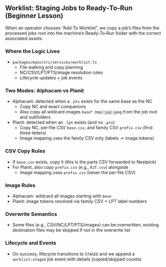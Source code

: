 ## Worklist: Staging Jobs to Ready‑To‑Run (Beginner Lesson)

When an operator chooses “Add To Worklist”, we copy a job’s files from the processed jobs root into the machine’s Ready‑To‑Run folder with the correct associated assets.

### Where the Logic Lives
- `packages/main/src/services/worklist.ts`
  - File walking and copy planning
  - NC/CSV/LPT/PTS/image resolution rules
  - Lifecycle updates + job events

### Two Modes: Alphacam vs Planit
- Alphacam: detected when a `.pts` exists for the same base as the NC
  - Copy NC and exact companions
  - Also copy all wildcard images `base*.bmp|jpg|jpeg` from the job root and subfolders
- Planit: detected when an `.lpt` exists (and no `.pts`)
  - Copy NC, per‑file CSV `base.csv`, and family CSV `prefix.csv` (first three letters)
  - Image mapping uses the family CSV only (labels → image tokens)

### CSV Copy Rules
- If `base.csv` exists, copy it (this is the parts CSV forwarded to Nestpick)
- For Planit, also copy `prefix.csv` (e.g., `RJT.csv`) alongside
  - Image mapping uses `prefix.csv` (never the per‑file CSV)

### Image Rules
- Alphacam: wildcard all images starting with `base`
- Planit: image tokens resolved via family CSV + LPT label numbers

### Overwrite Semantics
- Some files (e.g., CSV/NC/LPT/PTS/images) can be overwritten; existing destination files may be skipped if not in the overwrite list

### Lifecycle and Events
- On success, lifecycle transitions to `STAGED` and we append a `worklist:staged` job event with details (copied/skipped counts)

